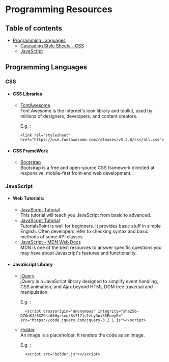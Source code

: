 # Programming Resources

## Table of contents 


- [Programming Languages](#programming-languages)
	- [Cascading Style Sheets - CSS](#CSS)
    - [JavaScript](#JavaScript)














## Programming Languages

### CSS
-  #### CSS Libraries
	- [FontAwesome][FontAwesome-git]  
	 	Font Awesome is the Internet's icon library and toolkit, used by millions of designers, developers, and content creators.

	  E.g. :

	      <link rel="stylesheet" href="https://use.fontawesome.com/releases/v5.2.0/css/all.css">

- #### CSS FrameWork
	- [Bootstrap][Bootstrap-git]    
		Bootstrap is a free and open-source CSS framework directed at responsive, mobile-first front-end web development.




[Bootstrap-git]: https://github.com/twbs/bootstrap
[FontAwesome-git]: https://github.com/FortAwesome/Font-Awesome

### JavaScript

- #### Web Tutorials:
	- [JavaScript Tutorial][JavaScript-w3]  
		This tutorial will teach you JavaScript from basic to advanced.
	- [JavaScript Tutorial][JavaScript-tutorialspoint]  
		TutorialsPoint is well for beginners. It provides basic stuff in simple English. Often developers refer to checking syntax and basic methods of some API classes
	- [JavaScript - MDN Web Docs][JavaScript-mozilla]		
	  	MDN is one of the best resources to answer specific questions you may have about Javascript's features and functionality.

- #### JavaScript Library
	- [jQuery][jQueryJs]	    	
	  	jQuery is a JavaScript library designed to simplify event handling, CSS animation, and Ajax beyond HTML DOM tree traversal and manipulation.

	  E.g. :
	  
	    	<script crossorigin="anonymous" integrity="sha256-DZAnKJ/6XZ9si04Hgrsxu/8s717jcIzLy3oi35EouyE=" src="https://code.jquery.com/jquery-3.2.1.js"></script>
		
	- [Holder][HolderJs]    					
	 	An image is a placeholder. It renders the code as an image.

	  E.g. :

	  	    <script src="holder.js"></script>

[JavaScript-w3]: https://www.w3schools.com/js/
[JavaScript-tutorialspoint]: https://www.tutorialspoint.com/javascript/index.htm
[JavaScript-mozilla]: https://developer.mozilla.org/en-US/docs/Web/JavaScript?retiredLocale=tr
[HolderJs]: https://github.com/imsky/holder
[jQueryJs]: https://github.com/jquery/jquery
